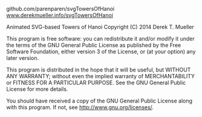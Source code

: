github.com/parenparen/svgTowersOfHanoi
www.derekmueller.info/svgTowersOfHanoi

Animated SVG-based Towers of Hanoi
Copyright (C) 2014  Derek T. Mueller

This program is free software: you can redistribute it and/or modify
it under the terms of the GNU General Public License as published by
the Free Software Foundation, either version 3 of the License, or
(at your option) any later version.

This program is distributed in the hope that it will be useful,
but WITHOUT ANY WARRANTY; without even the implied warranty of
MERCHANTABILITY or FITNESS FOR A PARTICULAR PURPOSE.  See the
GNU General Public License for more details.

You should have received a copy of the GNU General Public License
along with this program.  If not, see <http://www.gnu.org/licenses/>.
